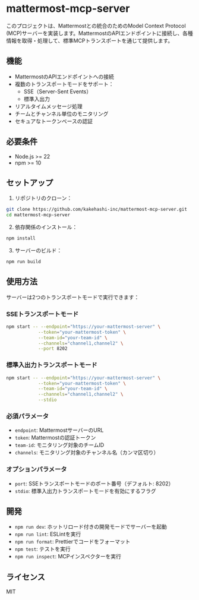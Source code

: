 # mattermost-mcp-server

このプロジェクトは、Mattermostとの統合のためのModel Context Protocol (MCP)サーバーを実装します。MattermostのAPIエンドポイントに接続し、各種情報を取得・処理して、標準MCPトランスポートを通じて提供します。

## 機能

- MattermostのAPIエンドポイントへの接続
- 複数のトランスポートモードをサポート：
  - SSE（Server-Sent Events）
  - 標準入出力
- リアルタイムメッセージ処理
- チームとチャンネル単位のモニタリング
- セキュアなトークンベースの認証

## 必要条件

- Node.js >= 22
- npm >= 10

## セットアップ

1. リポジトリのクローン：

```bash
git clone https://github.com/kakehashi-inc/mattermost-mcp-server.git
cd mattermost-mcp-server
```

2. 依存関係のインストール：

```bash
npm install
```

3. サーバーのビルド：

```bash
npm run build
```

## 使用方法

サーバーは2つのトランスポートモードで実行できます：

### SSEトランスポートモード

```bash
npm start -- --endpoint="https://your-mattermost-server" \
            --token="your-mattermost-token" \
            --team-id="your-team-id" \
            --channels="channel1,channel2" \
            --port 8202
```

### 標準入出力トランスポートモード

```bash
npm start -- --endpoint="https://your-mattermost-server" \
            --token="your-mattermost-token" \
            --team-id="your-team-id" \
            --channels="channel1,channel2" \
            --stdio
```

### 必須パラメータ

- `endpoint`: MattermostサーバーのURL
- `token`: Mattermostの認証トークン
- `team-id`: モニタリング対象のチームID
- `channels`: モニタリング対象のチャンネル名（カンマ区切り）

### オプションパラメータ

- `port`: SSEトランスポートモードのポート番号（デフォルト: 8202）
- `stdio`: 標準入出力トランスポートモードを有効にするフラグ

## 開発

- `npm run dev`: ホットリロード付きの開発モードでサーバーを起動
- `npm run lint`: ESLintを実行
- `npm run format`: Prettierでコードをフォーマット
- `npm test`: テストを実行
- `npm run inspect`: MCPインスペクターを実行

## ライセンス

MIT
